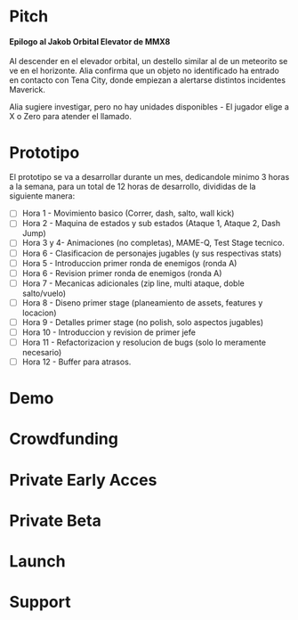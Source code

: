 # Pitch
#### Epilogo al Jakob Orbital Elevator de MMX8
Al descender en el elevador orbital, un destello similar al de un meteorito se ve en el horizonte. Alia confirma que un objeto no identificado ha entrado en contacto con Tena City, donde empiezan a alertarse distintos incidentes Maverick.

Alia sugiere investigar, pero no hay unidades disponibles - El jugador elige a X o Zero para atender el llamado.

# Prototipo
El prototipo se va a desarrollar durante un mes, dedicandole minimo 3 horas a la semana, para un total de 12 horas de desarrollo, divididas de la siguiente manera:
- [ ] Hora 1 - Movimiento basico (Correr, dash, salto, wall kick)
- [ ] Hora 2 - Maquina de estados y sub estados (Ataque 1, Ataque 2, Dash Jump)
- [ ] Hora 3 y 4- Animaciones (no completas), MAME-Q, Test Stage tecnico.
- [ ] Hora 6 - Clasificacion de personajes jugables (y sus respectivas stats)
- [ ] Hora 5 - Introduccion primer ronda de enemigos (ronda A)
- [ ] Hora 6 - Revision primer ronda de enemigos (ronda A)
- [ ] Hora 7 - Mecanicas adicionales (zip line, multi ataque, doble salto/vuelo)
- [ ] Hora 8 - Diseno primer stage (planeamiento de assets, features y locacion)
- [ ] Hora 9 - Detalles primer stage (no polish, solo aspectos jugables)
- [ ] Hora 10 - Introduccion y revision de primer jefe
- [ ] Hora 11 - Refactorizacion y resolucion de bugs (solo lo meramente necesario)
- [ ] Hora 12 - Buffer para atrasos.

# Demo
# Crowdfunding
# Private Early Acces
# Private Beta
# Launch
# Support



